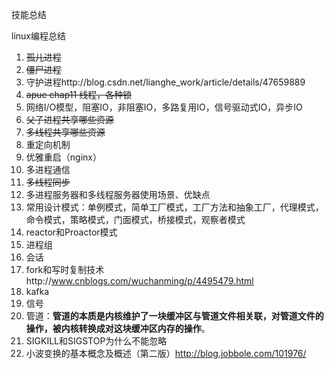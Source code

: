 技能总结


linux编程总结
1. ~~孤儿进程~~
2. ~~僵尸进程~~
3. 守护进程http://blog.csdn.net/lianghe_work/article/details/47659889
4. ~~apue chap11 线程，各种锁~~
5. 网络I/O模型，阻塞IO，非阻塞IO，多路复用IO，信号驱动式IO，异步IO
6. ~~父子进程共享哪些资源~~
7. ~~多线程共享哪些资源~~
8. 重定向机制
9. 优雅重启（nginx）
10. 多进程通信
11. ~~多线程同步~~
12. 多进程服务器和多线程服务器使用场景、优缺点
13. 常用设计模式：单例模式，简单工厂模式，工厂方法和抽象工厂，代理模式，命令模式，策略模式，门面模式，桥接模式，观察者模式
14. reactor和Proactor模式
15. 进程组
16. 会话
17. fork和写时复制技术http://www.cnblogs.com/wuchanming/p/4495479.html
18. kafka
19. 信号
20. 管道：**管道的本质是内核维护了一块缓冲区与管道文件相关联，对管道文件的操作，被内核转换成对这块缓冲区内存的操作**。
21. SIGKILL和SIGSTOP为什么不能忽略
22. 小波变换的基本概念及概述（第二版）http://blog.jobbole.com/101976/

